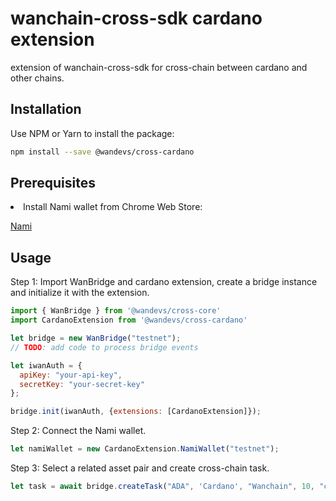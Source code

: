 wanchain-cross-sdk cardano extension
========

extension of wanchain-cross-sdk for cross-chain between cardano and other chains.

## Installation
Use NPM or Yarn to install the package:
```bash
npm install --save @wandevs/cross-cardano
```
## Prerequisites
<li>Install Nami wallet from Chrome Web Store:

[Nami](https://chrome.google.com/webstore/detail/nami/lpfcbjknijpeeillifnkikgncikgfhdo)

## Usage
Step 1: Import WanBridge and cardano extension, create a bridge instance and initialize it with the extension.

```javascript
import { WanBridge } from '@wandevs/cross-core'
import CardanoExtension from '@wandevs/cross-cardano'

let bridge = new WanBridge("testnet");
// TODO: add code to process bridge events

let iwanAuth = {
  apiKey: "your-api-key",
  secretKey: "your-secret-key"
};

bridge.init(iwanAuth, {extensions: [CardanoExtension]});
```

Step 2: Connect the Nami wallet.

```javascript
let namiWallet = new CardanoExtension.NamiWallet("testnet");
```

Step 3: Select a related asset pair and create cross-chain task.

```javascript
let task = await bridge.createTask("ADA", 'Cardano', "Wanchain", 10, "cardano-address", "wanchain-address", {wallet: namiWallet});
```